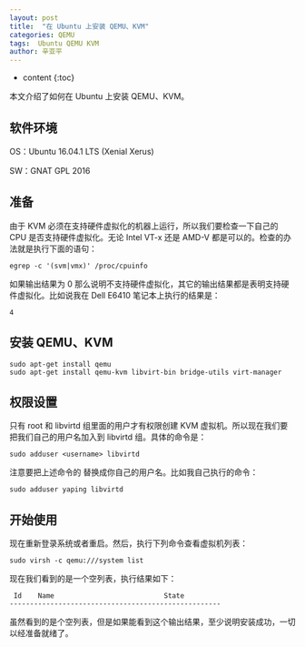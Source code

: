 ```yaml
---
layout: post
title:  "在 Ubuntu 上安装 QEMU、KVM"
categories: QEMU
tags:  Ubuntu QEMU KVM
author: 辛亚平
---
```


* content
{:toc}

本文介绍了如何在 Ubuntu 上安装 QEMU、KVM。




## 软件环境

OS：Ubuntu 16.04.1 LTS (Xenial Xerus)

SW：GNAT GPL 2016

## 准备

由于 KVM 必须在支持硬件虚拟化的机器上运行，所以我们要检查一下自己的 CPU 是否支持硬件虚拟化。无论 Intel VT-x 还是 AMD-V 都是可以的。检查的办法就是执行下面的语句：

```
egrep -c '(svm|vmx)' /proc/cpuinfo
```

如果输出结果为 0 那么说明不支持硬件虚拟化，其它的输出结果都是表明支持硬件虚拟化。比如说我在 Dell E6410 笔记本上执行的结果是：

```
4
```

## 安装 QEMU、KVM

```
sudo apt-get install qemu
sudo apt-get install qemu-kvm libvirt-bin bridge-utils virt-manager
```

## 权限设置

只有 root 和 libvirtd 组里面的用户才有权限创建 KVM 虚拟机。所以现在我们要把我们自己的用户名加入到 libvirtd 组。具体的命令是：

```
sudo adduser <username> libvirtd
```

注意要把上述命令的 <username> 替换成你自己的用户名。比如我自己执行的命令：

```
sudo adduser yaping libvirtd
```

## 开始使用

现在重新登录系统或者重启。然后，执行下列命令查看虚拟机列表：

```
sudo virsh -c qemu:///system list
```

现在我们看到的是一个空列表，执行结果如下：

```
 Id    Name                           State
----------------------------------------------------

```

虽然看到的是个空列表，但是如果能看到这个输出结果，至少说明安装成功，一切以经准备就绪了。

